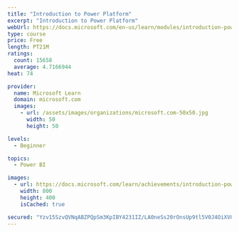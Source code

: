 ```yaml
---
title: "Introduction to Power Platform"
excerpt: "Introduction to Power Platform"
webUrl: https://docs.microsoft.com/en-us/learn/modules/introduction-power-platform/
type: course
price: Free
length: PT21M
ratings:
  count: 15658
  average: 4.7166944
heat: 74

provider:
  name: Microsoft Learn
  domain: microsoft.com
  images:
    - url: /assets/images/organizations/microsoft.com-50x50.jpg
      width: 50
      height: 50

levels:
  - Beginner

topics:
  - Power BI

images:
  - url: https://docs.microsoft.com/learn/achievements/introduction-power-platform-social.png
    width: 800
    height: 400
    isCached: true

secured: "Yzv15SzvQVNqABZPQpSm3KpIBY4231IZ/LA0neSs20rOnsUp9tl5V0J4OiXV0QZBEGXNdi/FSJB4BBwCDt4lrCvWn3LHlFR9FfcQa1VxBMuYM9CaTibrRdBFFlKbCPV7brjWUH+u9a0qj5D99NTKMvGEEkvbggw3a6tDjcfXaaMv7B7mv0/50kPNynjAsc8Z4r4ONpYP+KPB3zMn4U73KU7ifRaMrurh4kLT6eUlJfmTlIB8syHAiPzkffOe6gMR0Qeev9wB8EPJqngtbtDqjZglDvroeTLmzL+NdRmFPGUuLW/e1yuxLIeP/9kDhnMtUd5ZH5KcDJYAPP+9Ux0I9rlqBrDOU3odYmkQpPYa0En6wFTdL0cLd9EY+7wzfpaXG5tWJEXra5P9TVkH4/+2UA4TJtY22yodl4Iuua/Hz/qyKrlM/FCEU9FA8oQKldu2;c/Mj8WuOziMls68CW3TmyA=="
---
```


